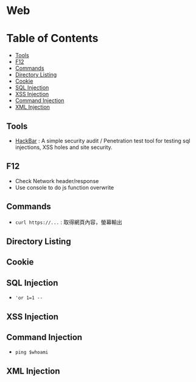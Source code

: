 # Web

# Table of Contents
* [Tools](#Tools)
* [F12](#F12)
* [Commands](#Commands)
* [Directory Listing](#Directory-Listing)
* [Cookie](#Cookie)
* [SQL Injection](#SQL-Injection)
* [XSS Injection](#XSS-Injection)
* [Command Injection](#Command-Injection)
* [XML Injection](#XML-Injection)

## Tools
* [HackBar](https://chrome.google.com/webstore/detail/hackbar/ejljggkpbkchhfcplgpaegmbfhenekdc) : A simple security audit / Penetration test tool for testing sql injections, XSS holes and site security.

## F12
* Check Network header/response
* Use console to do js function overwrite

## Commands
* `curl https://...` : 取得網頁內容，螢幕輸出

## Directory Listing

## Cookie

## SQL Injection
* `'or 1=1 --`

## XSS Injection

## Command Injection
* `ping $whoami`

## XML Injection